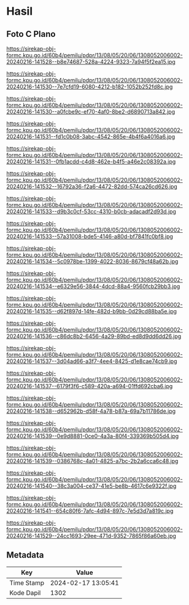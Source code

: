 # Hasil

## Foto C Plano

https://sirekap-obj-formc.kpu.go.id/60b4/pemilu/pdpr/13/08/05/20/06/1308052006002-20240216-141528--b8e74687-528a-4224-9323-7a94f5f2ea15.jpg

https://sirekap-obj-formc.kpu.go.id/60b4/pemilu/pdpr/13/08/05/20/06/1308052006002-20240216-141530--7e7cfd19-6080-4212-b182-1052b252fd8c.jpg

https://sirekap-obj-formc.kpu.go.id/60b4/pemilu/pdpr/13/08/05/20/06/1308052006002-20240216-141530--a0fcbe9c-ef70-4af0-8be2-d6890713a842.jpg

https://sirekap-obj-formc.kpu.go.id/60b4/pemilu/pdpr/13/08/05/20/06/1308052006002-20240216-141531--fd1c0b08-3abc-4542-865e-4b4f6a4016a6.jpg

https://sirekap-obj-formc.kpu.go.id/60b4/pemilu/pdpr/13/08/05/20/06/1308052006002-20240216-141531--0fb1acdd-c4d8-462e-b4f5-a46e2c08392a.jpg

https://sirekap-obj-formc.kpu.go.id/60b4/pemilu/pdpr/13/08/05/20/06/1308052006002-20240216-141532--16792a36-f2a6-4472-82dd-574ca26cd626.jpg

https://sirekap-obj-formc.kpu.go.id/60b4/pemilu/pdpr/13/08/05/20/06/1308052006002-20240216-141533--d9b3c0cf-53cc-4310-b0cb-adacadf2d93d.jpg

https://sirekap-obj-formc.kpu.go.id/60b4/pemilu/pdpr/13/08/05/20/06/1308052006002-20240216-141533--57a31008-bde5-4146-a80d-bf7841fc0bf8.jpg

https://sirekap-obj-formc.kpu.go.id/60b4/pemilu/pdpr/13/08/05/20/06/1308052006002-20240216-141534--5c0978be-1399-4022-8036-8679cf48a62b.jpg

https://sirekap-obj-formc.kpu.go.id/60b4/pemilu/pdpr/13/08/05/20/06/1308052006002-20240216-141534--e6329e56-3844-4dcd-88a4-9560fcb29bb3.jpg

https://sirekap-obj-formc.kpu.go.id/60b4/pemilu/pdpr/13/08/05/20/06/1308052006002-20240216-141535--d62f897d-14fe-482d-b9bb-0d29cd88ba5e.jpg

https://sirekap-obj-formc.kpu.go.id/60b4/pemilu/pdpr/13/08/05/20/06/1308052006002-20240216-141536--c86dc8b2-6456-4a29-89bd-ed8d9dd6dd26.jpg

https://sirekap-obj-formc.kpu.go.id/60b4/pemilu/pdpr/13/08/05/20/06/1308052006002-20240216-141537--3d04ad66-a3f7-4ee4-8425-d1e8cae74cb9.jpg

https://sirekap-obj-formc.kpu.go.id/60b4/pemilu/pdpr/13/08/05/20/06/1308052006002-20240216-141537--6179f3f6-c589-420a-a694-01ffd692cba6.jpg

https://sirekap-obj-formc.kpu.go.id/60b4/pemilu/pdpr/13/08/05/20/06/1308052006002-20240216-141538--d652962b-d58f-4a78-b87a-69a7b11786de.jpg

https://sirekap-obj-formc.kpu.go.id/60b4/pemilu/pdpr/13/08/05/20/06/1308052006002-20240216-141539--0e9d8881-0ce0-4a3a-80f4-339369b505d4.jpg

https://sirekap-obj-formc.kpu.go.id/60b4/pemilu/pdpr/13/08/05/20/06/1308052006002-20240216-141539--0386768c-4a01-4825-a7bc-2b2a6cca6c48.jpg

https://sirekap-obj-formc.kpu.go.id/60b4/pemilu/pdpr/13/08/05/20/06/1308052006002-20240216-141540--38c3a004-ce37-41e5-be8b-4617c6e9322f.jpg

https://sirekap-obj-formc.kpu.go.id/60b4/pemilu/pdpr/13/08/05/20/06/1308052006002-20240216-141541--654c80f6-7afc-4d94-897c-7e5d3d7a819c.jpg

https://sirekap-obj-formc.kpu.go.id/60b4/pemilu/pdpr/13/08/05/20/06/1308052006002-20240216-141529--24cc1693-29ee-471d-9352-7865f86a60eb.jpg


## Metadata

| Key        | Value               |
| ---------- | ------------------- |
| Time Stamp | 2024-02-17 13:05:41 |
| Kode Dapil | 1302                |



